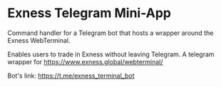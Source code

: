# Exness Telegram Mini-App
Command handler for a Telegram bot that hosts a wrapper around the Exness WebTerminal.

Enables users to trade in Exness without leaving Telegram.
A telegram wrapper for https://www.exness.global/webterminal/

Bot's link: https://t.me/exness_terminal_bot

